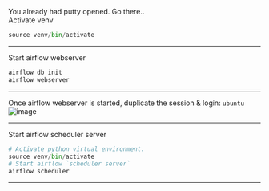 You already had putty opened. Go there..</br>
Activate venv
```python
source venv/bin/activate
```
---------------------------------------------------------------------------------------
Start airflow webserver
```python
airflow db init
airflow webserver
```
---------------------------------------------------------------------------------------
Once airflow webserver is started, duplicate the session & login: `ubuntu`
![image](https://github.com/user-attachments/assets/5858a9ab-527d-4e37-8f99-310b0e4afbb6)

---------------------------------------------------------------------------------------
Start airflow scheduler server
```python
# Activate python virtual environment.
source venv/bin/activate
# Start airflow `scheduler server`
airflow scheduler
```
---------------------------------------------------------------------------------------
